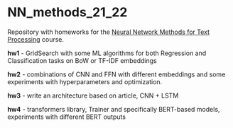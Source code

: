 # NN_methods_21_22

Repository with homeworks for the [Neural Network Methods for Text Processing](https://github.com/daria-sa/NNmethods_ba_hse21-22/) course.

****hw1**** - GridSearch with some ML algorithms for both Regression and Classification tasks on BoW or TF-IDF embeddings

****hw2**** - combinations of CNN and FFN with different embeddings and some experiments with hyperparameters and optimization.

****hw3**** - write an architecture based on article, CNN + LSTM

****hw4**** - transformers library, Trainer and specifically BERT-based models, experiments with different BERT outputs



